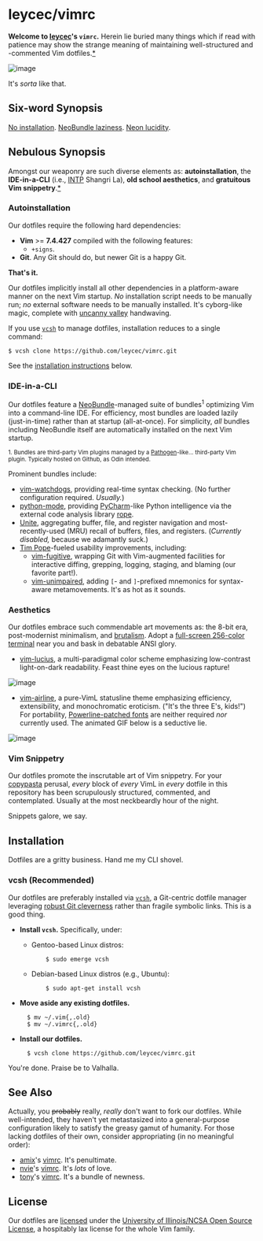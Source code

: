 leycec/vimrc
===========

**Welcome to [leycec](https://github.com/leycec)'s `vimrc`.** Herein lie buried many things which if read with patience may show the strange meaning of maintaining well-structured and -commented Vim dotfiles.[*](http://genius.com/Web-du-bois-the-souls-of-black-folk-the-forethought-annotated)

![image](https://cloud.githubusercontent.com/assets/217028/7790996/592554e8-0265-11e5-8874-4c82cb7b02ca.png)

It's *sorta* like that.

## Six-word Synopsis

[No installation](#autoinstallation). [NeoBundle laziness](#neobundle). [Neon lucidity](#aesthetics).

## Nebulous Synopsis

Amongst our weaponry are such diverse elements as: **autoinstallation**, the **IDE-in-a-CLI** (i.e., [INTP](http://www.intp.org/intprofile.html) Shangri La), **old school aesthetics**, and **gratuitous Vim snippetry**.[*](https://www.youtube.com/watch?v=Tym0MObFpTI)

### Autoinstallation
<a name="autoinstallation"></a>

Our dotfiles require the following hard dependencies:

* **Vim** >= **7.4.427** compiled with the following features:
  * `+signs`.
* **Git**. Any Git should do, but newer Git is a happy Git.

**That's it.**

Our dotfiles implicitly install all other dependencies in a platform-aware manner on the next Vim startup. *No* installation script needs to be manually run; *no* external software needs to be manually installed. It's cyborg-like magic, complete with [uncanny valley](https://www.youtube.com/watch?v=CNdAIPoh8a4) handwaving.

If you use [`vcsh`](https://github.com/RichiH/vcsh) to manage dotfiles, installation reduces to a single command:

    $ vcsh clone https://github.com/leycec/vimrc.git

See the [installation instructions](#installation) below.

### IDE-in-a-CLI
<a name="neobundle"></a>

Our dotfiles feature a [NeoBundle](https://github.com/Shougo/neobundle.vim)-managed suite of bundles<sup>1</sup> optimizing Vim into a command-line IDE. For efficiency, most bundles are loaded lazily (just-in-time) rather than at startup (all-at-once). For simplicity, *all* bundles including NeoBundle itself are automatically installed on the next Vim startup.

<sup>1. Bundles are third-party Vim plugins managed by a [Pathogen](https://github.com/tpope/vim-pathogen)-like... third-party Vim plugin. Typically hosted on Github, as Odin intended.</sup>

Prominent bundles include:

* [vim-watchdogs](https://github.com/osyo-manga/vim-watchdogs), providing real-time syntax checking. (No further configuration required. *Usually.*)
* [python-mode](https://github.com/klen/python-mode), providing [PyCharm](https://en.wikipedia.org/wiki/PyCharm)-like Python intelligence via the external code analysis library [rope](https://github.com/python-rope/rope).
* [Unite](https://github.com/Shougo/unite.vim), aggregating buffer, file, and register navigation and most-recently-used (MRU) recall of buffers, files, and registers. (*Currently disabled,* because we adamantly suck.)
* [Tim Pope](https://github.com/tpope)-fueled usability improvements, including:
  * [vim-fugitive](https://github.com/tpope/vim-fugitive), wrapping Git with Vim-augmented facilities for interactive diffing, grepping, logging, staging, and blaming (our favorite part!).
  * [vim-unimpaired](https://github.com/tpope/vim-unimpaired), adding `[`- and `]`-prefixed mnemonics for syntax-aware metamovements. It's as hot as it sounds.

### Aesthetics
<a name="aesthetics"></a>

Our dotfiles embrace such commendable art movements as: the 8-bit era, post-modernist minimalism, and [brutalism](http://fuckyeahbrutalism.tumblr.com). Adopt a [full-screen 256-color terminal](http://software.schmorp.de/pkg/rxvt-unicode.html) near you and bask in debatable ANSI glory. 

* [vim-lucius](https://github.com/jonathanfilip/vim-lucius), a multi-paradigmal color scheme emphasizing low-contrast light-on-dark readability. Feast thine eyes on the lucious rapture!
 
![image](https://camo.githubusercontent.com/4cadf11a79898ac6ced753197ae5071bc6879aed/687474703a2f2f692e696d6775722e636f6d2f4c735a62462e706e67)

* [vim-airline](https://github.com/bling/vim-airline), a pure-VimL statusline theme emphasizing efficiency, extensibility, and monochromatic eroticism. ("It's the three E's, kids!") For portability, [Powerline-patched fonts](https://github.com/powerline/fonts) are neither required *nor* currently used. The animated GIF below is a seductive lie.

![image](https://github.com/bling/vim-airline/wiki/screenshots/demo.gif)

### Vim Snippetry

Our dotfiles promote the inscrutable art of Vim snippetry. For your [copypasta](https://www.reddit.com/r/copypasta) perusal, *every* block of *every* VimL in *every* dotfile in this repository has been scrupulously structured, commented, and contemplated. Usually at the most neckbeardly hour of the night.

Snippets galore, we say.

## Installation
<a name="installation"></a>

Dotfiles are a gritty business. Hand me my CLI shovel.

### vcsh (Recommended)

Our dotfiles are preferably installed via [`vcsh`](https://github.com/RichiH/vcsh), a Git-centric dotfile manager leveraging [robust Git cleverness](http://git-scm.com/book/en/v2/Git-Internals-Environment-Variables) rather than fragile symbolic links. This is a good thing.

* **Install `vcsh`.** Specifically, under:
  * Gentoo-based Linux distros:

            $ sudo emerge vcsh

  * Debian-based Linux distros (e.g., Ubuntu):

            $ sudo apt-get install vcsh

* **Move aside any existing dotfiles.**

        $ mv ~/.vim{,.old}
        $ mv ~/.vimrc{,.old}

* **Install our dotfiles.**

        $ vcsh clone https://github.com/leycec/vimrc.git

You're done. Praise be to Valhalla.

## See Also

Actually, you ~~probably~~ really, *really* don't want to fork our dotfiles. While well-intended, they haven't yet metastasized into a general-purpose configuration likely to satisfy the greasy gamut of humanity. For those lacking dotfiles of their own, consider appropriating (in no meaningful order):

* [amix](https://github.com/amix)'s [vimrc](https://github.com/amix/vimrc). It's penultimate.
* [nvie](https://github.com/nvie)'s [vimrc](https://github.com/nvie/vimrc). It's *lots* of love.
* [tony](https://github.com/tony)'s [vimrc](https://github.com/tony/vim-config). It's a bundle of newness.

## License

Our dotfiles are [licensed](https://github.com/leycec/vimrc/blob/github/LICENSE) under the [University of Illinois/NCSA Open Source License](https://en.wikipedia.org/wiki/University_of_Illinois/NCSA_Open_Source_License),
a hospitably lax license for the whole Vim family.
